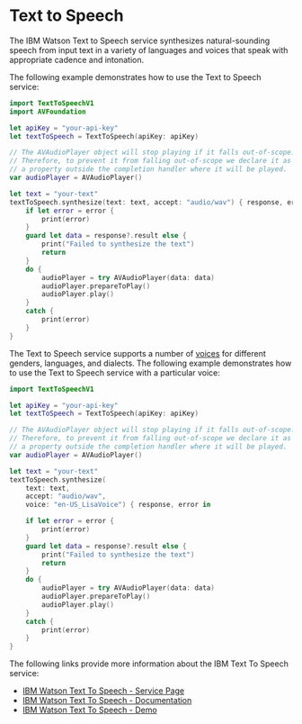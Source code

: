 # Text to Speech

The IBM Watson Text to Speech service synthesizes natural-sounding speech from input text in a variety of languages and voices that speak with appropriate cadence and intonation.

The following example demonstrates how to use the Text to Speech service:

```swift
import TextToSpeechV1
import AVFoundation

let apiKey = "your-api-key"
let textToSpeech = TextToSpeech(apiKey: apiKey)

// The AVAudioPlayer object will stop playing if it falls out-of-scope.
// Therefore, to prevent it from falling out-of-scope we declare it as
// a property outside the completion handler where it will be played.
var audioPlayer = AVAudioPlayer()

let text = "your-text"
textToSpeech.synthesize(text: text, accept: "audio/wav") { response, error in
	if let error = error {
        print(error)
    }
    guard let data = response?.result else {
        print("Failed to synthesize the text")
        return
    }
    do {
        audioPlayer = try AVAudioPlayer(data: data)
        audioPlayer.prepareToPlay()
        audioPlayer.play()
    }
    catch {
        print(error)
    }
}
```

The Text to Speech service supports a number of [voices](https://cloud.ibm.com/docs/text-to-speech?topic=text-to-speech-usingHTTP#voices) for different genders, languages, and dialects. The following example demonstrates how to use the Text to Speech service with a particular voice:

```swift
import TextToSpeechV1

let apiKey = "your-api-key"
let textToSpeech = TextToSpeech(apiKey: apiKey)

// The AVAudioPlayer object will stop playing if it falls out-of-scope.
// Therefore, to prevent it from falling out-of-scope we declare it as
// a property outside the completion handler where it will be played.
var audioPlayer = AVAudioPlayer()

let text = "your-text"
textToSpeech.synthesize(
	text: text,
	accept: "audio/wav",
	voice: "en-US_LisaVoice") { response, error in

	if let error = error {
        print(error)
    }
    guard let data = response?.result else {
        print("Failed to synthesize the text")
        return
    }
    do {
        audioPlayer = try AVAudioPlayer(data: data)
        audioPlayer.prepareToPlay()
        audioPlayer.play()
    }
    catch {
        print(error)
    }
}
```

The following links provide more information about the IBM Text To Speech service:

* [IBM Watson Text To Speech - Service Page](https://www.ibm.com/watson/services/text-to-speech/)
* [IBM Watson Text To Speech - Documentation](https://cloud.ibm.com/docs/speech-to-text?topic=speech-to-text-about)
* [IBM Watson Text To Speech - Demo](https://text-to-speech-demo.ng.bluemix.net/)

